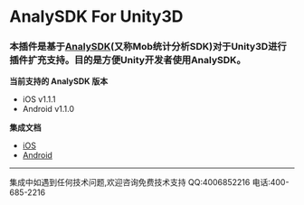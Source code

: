 # AnalySDK For Unity3D
### 本插件是基于[AnalySDK](http://analysdk.mob.com/)(又称Mob统计分析SDK)对于Unity3D进行插件扩充支持。目的是方便Unity开发者使用AnalySDK。

**当前支持的 AnalySDK 版本**

- iOS v1.1.1
- Android v1.1.0

**集成文档**

- [iOS](http://wiki.mob.com/analysdk-ios-for-unity3d/)
- [Android](http://wiki.mob.com/analysdk-android-for-cocos2d-x/)

- - - - - - - - - - - -
集成中如遇到任何技术问题,欢迎咨询免费技术支持
QQ:4006852216
电话:400-685-2216





